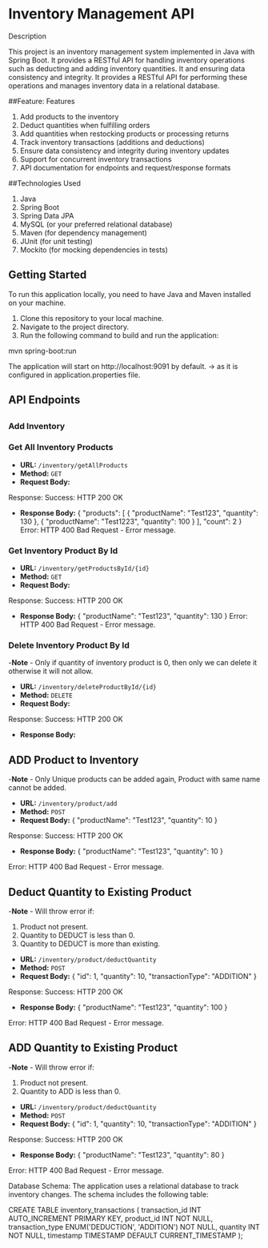 # Inventory Management API

Description

This project is an inventory management system implemented in Java with Spring Boot. It provides a RESTful API for handling inventory operations such as deducting and adding inventory quantities.
It and ensuring data consistency and integrity. It provides a RESTful API for performing these operations and manages inventory data in a relational database.

##Feature:
Features
1. Add products to the inventory
2. Deduct quantities when fulfilling orders
3. Add quantities when restocking products or processing returns
4. Track inventory transactions (additions and deductions)
5. Ensure data consistency and integrity during inventory updates
6. Support for concurrent inventory transactions
7. API documentation for endpoints and request/response formats

##Technologies Used
1. Java
2. Spring Boot
3. Spring Data JPA
4. MySQL (or your preferred relational database)
5. Maven (for dependency management)
6. JUnit (for unit testing)
7. Mockito (for mocking dependencies in tests)

## Getting Started

To run this application locally, you need to have Java and Maven installed on your machine.

1. Clone this repository to your local machine.
2. Navigate to the project directory.
3. Run the following command to build and run the application:

mvn spring-boot:run

The application will start on http://localhost:9091 by default. -> as it is configured in application.properties file.


## API Endpoints

## 

### Add Inventory
### Get All Inventory Products

- **URL:** `/inventory/getAllProducts`
- **Method:** `GET`
- **Request Body:**
  
  
Response:
Success: HTTP 200 OK
- **Response Body:**
{
    "products": [
        {
            "productName": "Test123",
            "quantity": 130
        },
        {
            "productName": "Test1223",
            "quantity": 100
        }
    ],
    "count": 2
}
Error: HTTP 400 Bad Request - Error message.

### Get Inventory Product By Id

- **URL:** `/inventory/getProductsById/{id}`
- **Method:** `GET`
- **Request Body:**
  
  
Response:
Success: HTTP 200 OK
- **Response Body:**
{
    "productName": "Test123",
    "quantity": 130
}
Error: HTTP 400 Bad Request - Error message.

### Delete Inventory Product By Id
-**Note** - Only if quantity of inventory product is 0, then only we can delete it otherwise it will not allow.

- **URL:** `/inventory/deleteProductById/{id}`
- **Method:** `DELETE`
- **Request Body:**
  
  
Response:
Success: HTTP 200 OK
- **Response Body:**

## ADD Product to Inventory
-**Note** - Only Unique products can be added again, Product with same name cannot be added.
- **URL:** `/inventory/product/add`
- **Method:** `POST`
- **Request Body:**
  {
    "productName": "Test123",
    "quantity": 10
  }
  
Response:
Success: HTTP 200 OK
- **Response Body:**
 {
    "productName": "Test123",
    "quantity": 10
 }

 Error: HTTP 400 Bad Request - Error message.


## Deduct Quantity to Existing Product
-**Note** - Will throw error if:
  1. Product not present.
  2. Quantity to DEDUCT is less than 0.
  3. Quantity to DEDUCT is more than existing.

- **URL:** `/inventory/product/deductQuantity`
- **Method:** `POST`
- **Request Body:**
  {
    "id": 1,
    "quantity": 10,
    "transactionType": "ADDITION"
}
  
Response:
Success: HTTP 200 OK
- **Response Body:**
 {
    "productName": "Test123",
    "quantity": 100
 }

 Error: HTTP 400 Bad Request - Error message.

## ADD Quantity to Existing Product
-**Note** - Will throw error if:
  1. Product not present.
  2. Quantity to ADD is less than 0.


- **URL:** `/inventory/product/deductQuantity`
- **Method:** `POST`
- **Request Body:**
  {
    "id": 1,
    "quantity": 10,
    "transactionType": "ADDITION"
}
  
Response:
Success: HTTP 200 OK
- **Response Body:**
 {
    "productName": "Test123",
    "quantity": 80
 }

 Error: HTTP 400 Bad Request - Error message.


Database Schema:
The application uses a relational database to track inventory changes. The schema includes the following table:

CREATE TABLE inventory_transactions (
    transaction_id INT AUTO_INCREMENT PRIMARY KEY,
    product_id INT NOT NULL,
    transaction_type ENUM('DEDUCTION', 'ADDITION') NOT NULL,
    quantity INT NOT NULL,
    timestamp TIMESTAMP DEFAULT CURRENT_TIMESTAMP
);